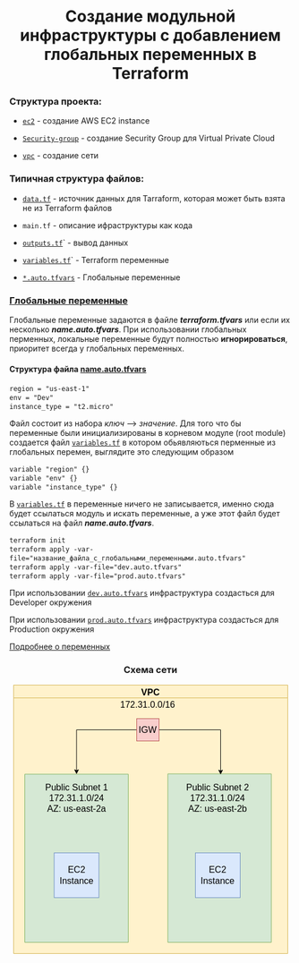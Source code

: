 # <div align="center">Создание модульной инфраструктуры с добавлением глобальных переменных в Terraform</div>

### Структура проекта:

- [`ec2`](https://github.com/OlesYudin/demo_ci-cd/tree/terraform_VPC/terraform_VPC/modules/ec2 "ec2") - создание AWS EC2 instance

- [`Security-group`](https://github.com/OlesYudin/demo_ci-cd/tree/terraform_VPC/terraform_VPC/modules/Security-group "Security-group") - создание Security Group для Virtual Private Cloud

- [`vpc`](https://github.com/OlesYudin/demo_ci-cd/tree/terraform_VPC/terraform_VPC/modules/vpc "vpc") - создание сети

### Типичная структура файлов:

- [`data.tf`](https://www.terraform.io/language/data-sources "data.tf") - источник данных для Tarraform, которая может быть взята не из Terraform файлов

- `main.tf` - описание ифраструктуры как кода

- [`outputs.tf`](https://www.terraform.io/language/values/outputs "outputs.tf")` - вывод данных

- [`variables.tf`](https://www.terraform.io/language/values/variables "variables.tf")` - Terraform переменные

- [`*.auto.tfvars`](https://github.com/OlesYudin/Terraform/blob/main/Lesson_6-TFvars/dev.auto.tfvars "*.auto.tfvars") - Глобальные переменные

### [Глобальные переменные](https://www.terraform.io/cloud-docs/workspaces/variables "Глобальные переменные")

Глобальные переменные задаются в файле **_terraform.tfvars_** или если их несколько **_name.auto.tfvars_**. При использовании глобальных перменных, локальные переменные будут полностью **игнорироваться**, приоритет всегда у глобальных переменных.

#### Структура файла [name.auto.tfvars](https://github.com/OlesYudin/demo_ci-cd/tree/terraform_VPC/terraform_VPC/dev.auto.tfvars "*.auto.tfvars")

```
region = "us-east-1"
env = "Dev"
instance_type = "t2.micro"
```

Файл состоит из набора _ключ_ --> _значение_. Для того что бы переменные были инициализированы в корневом модуле (root module) создается файл [`variables.tf`](https://github.com/OlesYudin/demo_ci-cd/tree/terraform_VPC/terraform_VPC/variables.tf "variables.tf") в котором обьявляються перменные из глобальных перемен, выглядите это следующим образом

```
variable "region" {}
variable "env" {}
variable "instance_type" {}
```

В [`variables.tf`](https://github.com/OlesYudin/demo_ci-cd/tree/terraform_VPC/terraform_VPC/variables.tf "variables.tf") в переменные ничего не записывается, именно сюда будет ссылаться модуль и искать переменные, а уже этот файл будет ссылаться на файл **_name.auto.tfvars_**.

```
terraform init
terraform apply -var-file="название_файла_c_глобальными_переменными.auto.tfvars"
terraform apply -var-file="dev.auto.tfvars"
terraform apply -var-file="prod.auto.tfvars"
```

При использовании [`dev.auto.tfvars`](https://github.com/OlesYudin/demo_ci-cd/tree/terraform_VPC/terraform_VPC/dev.auto.tfvars "dev.auto.tfvars") инфраструктура создасться для Developer окружения

При использовании [`prod.auto.tfvars`](https://github.com/OlesYudin/demo_ci-cd/tree/terraform_VPC/terraform_VPC/prod.auto.tfvars "dev.auto.tfvars") инфраструктура создасться для Production окружения

[Подробнее о переменных](https://www.youtube.com/watch?v=oB7l8GOpVaY&t=1017s "Подробнее о переменных")

### <div align="center">Схема сети</div>

<p align="center">
  <img src="https://github.com/OlesYudin/Terraform/blob/main/Lesson_6-TFvars/images/Network%20scheme.png" alt="Scheme of creation VPC in AWS"/>
</p>
